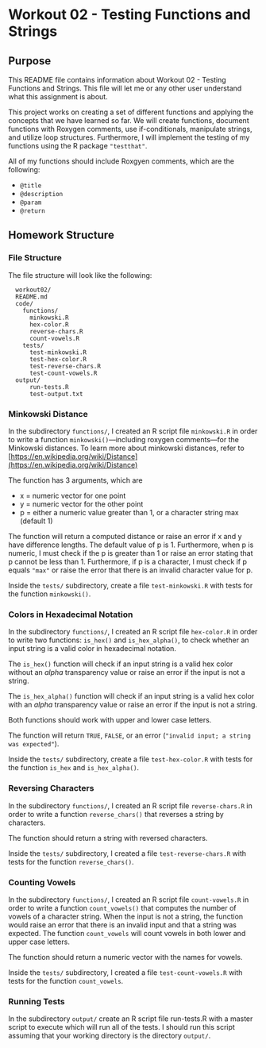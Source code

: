 # Workout 02 - Testing Functions and Strings

## Purpose

This README file contains information about Workout 02 - Testing Functions and Strings. This file will let me or any other user understand what this assignment is about.

This project works on creating a set of different functions and applying the concepts that we have learned so far. We will create functions, document functions with Roxygen comments, use if-conditionals, manipulate strings, and utilize loop structures. Furthermore, I will implement the testing of my functions using the R package `"testthat"`.

All of my functions should include Roxgyen comments, which are the following:

 - `@title`
 - `@description`
 - `@param`
 - `@return`

## Homework Structure

### File Structure

The file structure will look like the following:

      workout02/
      README.md
      code/
        functions/
          minkowski.R
          hex-color.R
          reverse-chars.R
          count-vowels.R
        tests/
          test-minkowski.R
          test-hex-color.R
          test-reverse-chars.R
          test-count-vowels.R
      output/
          run-tests.R
          test-output.txt

### Minkowski Distance

In the subdirectory `functions/`, I created an R script file `minkowski.R` in order to write a function `minkowski()`—including roxygen comments—for the Minkowski distances. To learn more about minkowski distances, refer to [https://en.wikipedia.org/wiki/Distance](https://en.wikipedia.org/wiki/Distance)

The function has 3 arguments, which are 

 - x = numeric vector for one point
 - y = numeric vector for the other point
 - p = either a numeric value greater than 1, or a character string max (default 1)

The function will return a computed distance or raise an error if x and y have difference lengths. The default value of p is 1. Furthermore, when p is numeric, I must check if the p is greater than 1 or raise an error stating that p cannot be less than 1. Furthermore, if p is a character, I must check if p equals `"max"` or raise the error that there is an invalid character value for p.

Inside the `tests/` subdirectory, create a file `test-minkowski.R` with tests for the function `minkowski()`.

### Colors in Hexadecimal Notation

In the subdirectory `functions/`, I created an R script file `hex-color.R` in order to write two functions: `is_hex()` and `is_hex_alpha()`, to check whether an input string is a valid color in hexadecimal notation.

The `is_hex()` function will check if an input string is a valid hex color without an _alpha_ transparency value or raise an error if the input is not a string.

The `is_hex_alpha()` function will check if an input string is a valid hex color with an _alpha_ transparency value or raise an error if the input is not a string.

Both functions should work with upper and lower case letters.

The function will return `TRUE`, `FALSE`, or an error (`"invalid input; a string was expected"`).

Inside the `tests/` subdirectory, create a file `test-hex-color.R` with tests for the function `is_hex` and `is_hex_alpha()`.

### Reversing Characters

In the subdirectory `functions/`, I created an R script file `reverse-chars.R` in order to write a function `reverse_chars()` that reverses a string by characters.

The function should return a string with reversed characters.

Inside the `tests/` subdirectory, I created a file `test-reverse-chars.R` with tests for the function `reverse_chars()`.

### Counting Vowels

In the subdirectory `functions/`, I created an R script file `count-vowels.R` in order to write a function `count_vowels()` that computes the number of vowels of a character string. When the input is not a string, the function would raise an error that there is an invalid input and that a string was expected. The function `count_vowels` will count vowels in both lower and upper case letters.

The function should return a numeric vector with the names for vowels.

Inside the `tests/` subdirectory, I created a file `test-count-vowels.R` with tests for the function `count_vowels`.

### Running Tests

In the subdirectory `output/` create an R script file run-tests.R with a master script to execute which will run all of the tests. I should run this script assuming that your working directory is the directory `output/`.

